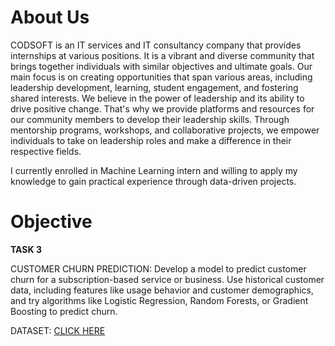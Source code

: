 # About Us

CODSOFT is an IT services and IT consultancy company that provides internships at various positions. It is a vibrant and diverse community that brings together individuals with similar objectives and ultimate goals. Our main focus is on creating opportunities that span various areas, including leadership development, learning, student engagement, and fostering shared interests. We believe in the power of leadership and its ability to drive positive change. That's why we provide platforms and resources for our community members to develop their leadership skills. Through mentorship programs, workshops, and collaborative projects, we empower individuals to take on leadership roles and make a difference in their respective fields. 

I currently enrolled in Machine Learning intern and willing to apply my knowledge to gain practical experience through data-driven projects.

# Objective

**TASK 3**

CUSTOMER CHURN PREDICTION: Develop a model to predict customer churn for a subscription-based service or business. Use historical customer data, including features like usage behavior and customer demographics, and try algorithms like Logistic Regression, Random Forests, or Gradient Boosting to predict churn.

DATASET: [CLICK HERE](https://www.kaggle.com/datasets/shantanudhakadd/bank-customer-churn-prediction)
